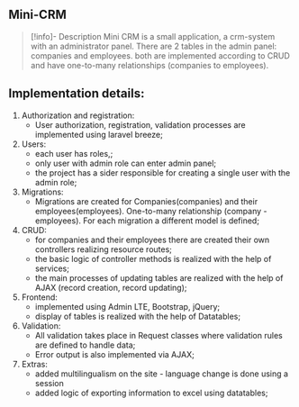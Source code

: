 Mini-CRM
---
> [!info]- Description
Mini CRM is a small application, a crm-system with an administrator panel. There are 2 tables in the admin panel: companies and employees. both are implemented according to CRUD and have one-to-many relationships (companies to employees).

## Implementation details:

1. Authorization and registration:  
	- User authorization, registration, validation processes are implemented using laravel breeze;  
1. Users:  
	- each user has roles,;  
	- only user with admin role can enter admin panel;  
	- the project has a sider responsible for creating a single user with the admin role;  
1. Migrations:  
	- Migrations are created for Companies(companies) and their employees(employees). One-to-many relationship (company - employees). For each migration a different model is defined;  
1. CRUD:  
	- for companies and their employees there are created their own controllers realizing resource routes;  
	- the basic logic of controller methods is realized with the help of services;  
	- the main processes of updating tables are realized with the help of AJAX (record creation, record updating);  
1. Frontend:  
	- implemented using Admin LTE, Bootstrap, jQuery;  
	- display of tables is realized with the help of Datatables;  
1. Validation:  
	- All validation takes place in Request classes where validation rules are defined to handle data;  
	- Error output is also implemented via AJAX;  
1. Extras:  
	- added multilingualism on the site - language change is done using a session  
	- added logic of exporting information to excel using datatables;  
